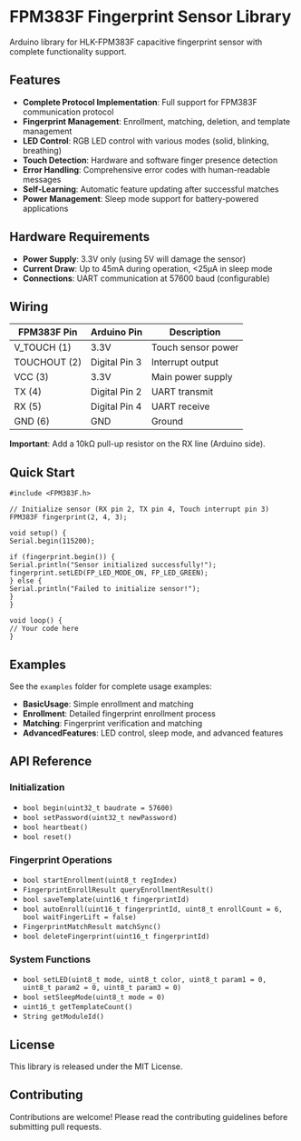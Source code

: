 # FPM383F Fingerprint Sensor Library

Arduino library for HLK-FPM383F capacitive fingerprint sensor with complete functionality support.

## Features

- **Complete Protocol Implementation**: Full support for FPM383F communication protocol
- **Fingerprint Management**: Enrollment, matching, deletion, and template management
- **LED Control**: RGB LED control with various modes (solid, blinking, breathing)
- **Touch Detection**: Hardware and software finger presence detection
- **Error Handling**: Comprehensive error codes with human-readable messages
- **Self-Learning**: Automatic feature updating after successful matches
- **Power Management**: Sleep mode support for battery-powered applications

## Hardware Requirements

- **Power Supply**: 3.3V only (using 5V will damage the sensor)
- **Current Draw**: Up to 45mA during operation, <25µA in sleep mode
- **Connections**: UART communication at 57600 baud (configurable)

## Wiring

| FPM383F Pin  | Arduino Pin   | Description        |
| ------------ | ------------- | ------------------ |
| V_TOUCH (1)  | 3.3V          | Touch sensor power |
| TOUCHOUT (2) | Digital Pin 3 | Interrupt output   |
| VCC (3)      | 3.3V          | Main power supply  |
| TX (4)       | Digital Pin 2 | UART transmit      |
| RX (5)       | Digital Pin 4 | UART receive       |
| GND (6)      | GND           | Ground             |

**Important**: Add a 10kΩ pull-up resistor on the RX line (Arduino side).

## Quick Start

```
#include <FPM383F.h>

// Initialize sensor (RX pin 2, TX pin 4, Touch interrupt pin 3)
FPM383F fingerprint(2, 4, 3);

void setup() {
Serial.begin(115200);

if (fingerprint.begin()) {
Serial.println("Sensor initialized successfully!");
fingerprint.setLED(FP_LED_MODE_ON, FP_LED_GREEN);
} else {
Serial.println("Failed to initialize sensor!");
}
}

void loop() {
// Your code here
}
```

## Examples

See the `examples` folder for complete usage examples:

- **BasicUsage**: Simple enrollment and matching
- **Enrollment**: Detailed fingerprint enrollment process
- **Matching**: Fingerprint verification and matching
- **AdvancedFeatures**: LED control, sleep mode, and advanced features

## API Reference

### Initialization

- `bool begin(uint32_t baudrate = 57600)`
- `bool setPassword(uint32_t newPassword)`
- `bool heartbeat()`
- `bool reset()`

### Fingerprint Operations

- `bool startEnrollment(uint8_t regIndex)`
- `FingerprintEnrollResult queryEnrollmentResult()`
- `bool saveTemplate(uint16_t fingerprintId)`
- `bool autoEnroll(uint16_t fingerprintId, uint8_t enrollCount = 6, bool waitFingerLift = false)`
- `FingerprintMatchResult matchSync()`
- `bool deleteFingerprint(uint16_t fingerprintId)`

### System Functions

- `bool setLED(uint8_t mode, uint8_t color, uint8_t param1 = 0, uint8_t param2 = 0, uint8_t param3 = 0)`
- `bool setSleepMode(uint8_t mode = 0)`
- `uint16_t getTemplateCount()`
- `String getModuleId()`

## License

This library is released under the MIT License.

## Contributing

Contributions are welcome! Please read the contributing guidelines before submitting pull requests.
